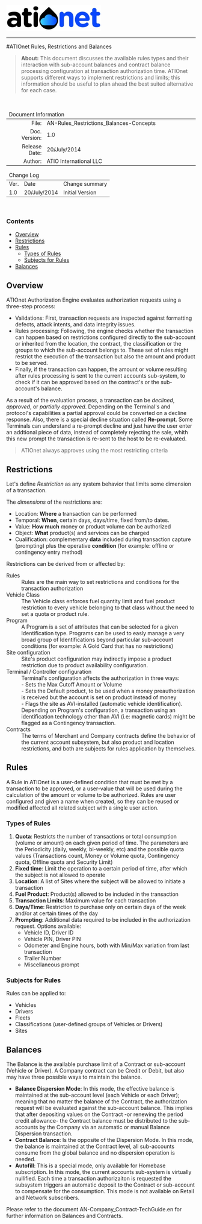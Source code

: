 ![ationetlogo](Content/Images/ATIOnetLogo_250x70.png) 

***

#ATIOnet Rules, Restrictions and Balances

> **About:** This document discusses the available rules types and their interaction with sub-account balances and contract balance processing configuration at transaction authorization time. ATIOnet supports different ways to implement restrictions and limits; this information should be useful to plan ahead the best suited alternative for each case. 	

</br>

<table>
	<thead>
		<tr>
			<td colspan="2" class="tablehead">Document Information</td>
		</tr>
	</thead>
	<tbody>
		<tr>
			<td width="20%" class="rowhead" align="right">File:</td>
			<td>AN-Rules_Restrictions_Balances-Concepts</td>
		</tr>
		<tr>
			<td align="right">Doc. Version:</td>
			<td>1.0</td>
		</tr>
		<tr>
			<td align="right">Release Date:</td>
			<td>20/July/2014</td>
		</tr>
		<tr>
			<td align="right">Author:</td>
			<td>ATIO International LLC</td>
		</tr>
	</tbody>
</table>

<table>
     <thead>
          <tr>
          	<td colspan="3">Change Log</td>
          </tr>
     </thead>
     <tbody>
        <tr>
          	<td>Ver.</td>
            <td>Date</td>
            <td>Change summary</td>
        </tr>
        <!-- Insert a table row like this for each version -->
        <tr>
          	<td>1.0</td>
          	<td>20/July/2014</td>
          	<td>Initial Version</td>
        </tr>
        <!-- End of version table row -->
     </tbody>
</table>
</br>

### Contents
<!-- MarkdownTOC depth=3 -->

- [Overview](#overview)
- [Restrictions](#restrictions)
- [Rules](#rules)
	- [Types of Rules](#types-of-rules)
	- [Subjects for Rules](#subjects-for-rules)
- [Balances](#balances)

<!-- /MarkdownTOC -->



<!-- Optional Terms & Definition section -->
        

<!-- Content starts here -->

## Overview
ATIOnet Authorization Engine evaluates authorization requests using a three-step process:

- Validations: First, transaction requests are inspected against formatting defects, attack intents, and data integrity issues.
- Rules processing: Following, the engine checks whether the transaction can happen based on restrictions configured directly to the sub-account or inherited from the location, the contract, the classification or the groups to which the sub-account belongs to. These set of rules might restrict the execution of the transaction but also the amount and product to be served.
- Finally, if the transaction can happen, the amount or volume resulting after rules processing is sent to the current accounts sub-system, to check if it can be approved based on the contract's or the sub-account's balance.

As a result of the evaluation process, a transaction can be _declined_, _approved_, or _partially approved_. Depending on the Terminal's and protocol's capabilities a partial approval could be converted on a decline response. Also, there is a special decline situation called **Re-prompt**. Some Terminals can understand a re-prompt decline and just have the user enter an addtional piece of data, instead of completely rejecting the sale, whith this new prompt the transaction is re-sent to the host to be re-evaluated.

> ATIOnet always approves using the most restricting criteria 

## Restrictions
Let's define _Restriction_ as any system behavior that limits some dimension of a transaction.

The _dimensions_ of the restrictions are:

- Location: **Where** a transaction can be performed
- Temporal: **When**, certain days, days/time, fixed from/to dates.
- Value: **How much** money or product volume can be authorized
- Object: **What** product(s) and services can be charged
- Cualification: complementary **data** included during transaction capture (prompting) plus the operative **condition** (for example: offline or contingency entry method)

Restrictions can be derived from or affected by:

<dl>
	<dt>Rules</dt>
	<dd>Rules are the main way to set restrictions and conditions for the transaction authorization</dd>
	<dt>Vehicle Class</dt>
	<dd>The Vehicle class enforces fuel quantity limit and fuel product restriction to every vehicle belonging to that class without the need to set a quota or product rule.</dd>
	<dt>Program</dt>
	<dd>A Program is a set of attributes that can be selected for a given Identification type. Programs can be used to easly manage a very broad group of Identifications beyond particular sub-account conditions (for example: A Gold Card that has no restrictions) </dd>
	<dt>Site configuration</dt>
	<dd>Site's product configuration may indirectly impose a product restriction due to product availability configuration.</dd>
	<dt>Terminal / Controller configuration</dt>
	<dd>Terminal's configuration affects the authorization in three ways: 
		<br>- Sets the Max Cutoff Amount or Volume
		<br>- Sets the Default product, to be used when a money preauthorization is received but the account is set on product instead of money
		<br>- Flags the site as AVI-installed (automatic vehicle identification). Depending on Program's configuration, a transaction using an identification technology other than AVI (i.e: magnetic cards) might be flagged as a Contingency transaction.</dd>
	<dt>Contracts</dt>
	<dd>The terms of Merchant and Company contracts define the behavior of the current account subsystem, but also product and location restrictions, and both are subjects for rules application by themselves.</dd>
</dl>

## Rules
A Rule in ATIOnet is a user-defined condition that must be met by a transaction to be approved, or a user-value that will be used during the calculation of the amount or volume to be authorized.
Rules are user configured and given a name when created, so they can be reused or modified affected all related subject with a single user action. 

### Types of Rules
1. **Quota**: Restricts the number of transactions or total consumption (volume or amount) on each given period of time. The parameters are the Periodicity (daily, weekly, bi-weekly, etc) and the possible quota values (Transactions count, Money or Volume quota, Contingency quota, Offline quota and Security Limit)
2. **Fixed time**: Limit the operation to a certain period of time, after which the subject is not allowed to operate
3. **Location**: A list of Sites where the subject will be allowed to initiate a transaction
4. **Fuel Product**: Product(s) allowed to be included in the transaction
5. **Transaction Limits**: Maximum value for each transaction
6. **Days/Time**: Restriction to purchase only on certain days of the week and/or at certain times of the day
7. **Prompting**: Additional data required to be included in the authorization request. Options available:
	- Vehicle ID, Driver ID
	- Vehicle PIN, Driver PIN
	- Odometer and Engine hours, both with Min/Max variation from last transaction
	- Trailer Number
	- Miscellaneous prompt

### Subjects for Rules
Rules can be applied to:

- Vehicles
- Drivers
- Fleets
- Classifications (user-defined groups of Vehicles or Drivers)
- Sites

## Balances
The Balance is the available purchase limit of a Contract or sub-account (Vehicle or Driver).
A Company contract can be Credit or Debit, but also may have three possible ways to maintain the balance.

- **Balance Dispersion Mode**: In this mode, the effective balance is maintained at the sub-account level (each Vehicle or each Driver); meaning that no matter the balance of the Contract, the authorization request will be evaluated against the sub-account balance. This implies that after depositing values on the Contract -or renewing the period credit allowance- the Contract balance must be distributed to the sub-accounts by the Company via an automatic or manual Balance Dispersion transaction.
- **Contract Balance**: Is the opposite of the Dispersion Mode. In this mode, the balance is maintained at the Contract level, all sub-accounts consume from the global balance and no dispersion operation is needed.
- **Autofill**: This is a special mode, only available for Homebase subscription. In this mode, the current accounts sub-system is virtually nullified. Each time a transaction authorizaiton is requested the subsystem triggers an automatic deposit to the Contract or sub-account to compensate for the consumption. This mode is not available on Retail and Network subscribers.

Please refer to the document AN-Company_Contract-TechGuide.en for further information on Balances and Contracts.

